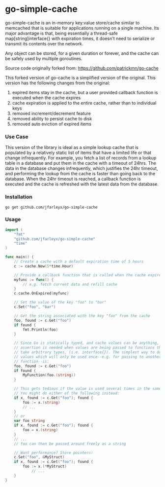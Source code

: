 # go-simple-cache

go-simple-cache is an in-memory key:value store/cache similar to memcached that is suitable for applications running on a single machine. Its major advantage is that, being essentially a thread-safe map[string]interface{} with expiration times, it doesn't need to serialize or transmit its contents over the network.

Any object can be stored, for a given duration or forever, and the cache can be safely used by multiple goroutines.

Source code originally forked from: 
https://github.com/patrickmn/go-cache

This forked version of go-cache is a simplified version of the original. This version 
has the following changes from the original:

1. expired items stay in the cache, but a user provided callback function is executed when the cache expires
2. cache expiration is applied to the entire cache, rather than to individual keys
3. removed increment/decrement feature
4. removed ability to persist cache to disk
5. removed auto eviction of expired items

### Use Case

This version of the library is ideal as a simple lookup cache that is populated by a relatively static list 
of items that have a limited life or that change infrequently. For example, you fetch a list of records from 
a lookup table in a database and put them in the cache with a timeout of 24hrs. The data in the database changes 
infrequently, which justifies the 24hr timeout, and performing the lookup from the cache is faster than going 
back to the database. When the 24hr timeout is reached, a callback function is executed and the cache is refreshed 
with the latest data from the database. 

### Installation

`go get github.com/jfarleyx/go-simple-cache`

### Usage

```go
import (
	"fmt"
	"github.com/jfarleyx/go-simple-cache"
	"time"
)

func main() {
	// Create a cache with a default expiration time of 5 hours
	c := cache.New(5*time.Hour)

	// Provide a callback function that is called when the cache expires
	myfunc := func() {
		// e.g. fetch current data and refill cache
	}
	c.cache.OnExpired(myfunc)

	// Set the value of the key "foo" to "bar"
	c.Set("foo", "bar")

	// Get the string associated with the key "foo" from the cache
	foo, found := c.Get("foo")
	if found {
		fmt.Println(foo)
	}

	// Since Go is statically typed, and cache values can be anything, type
	// assertion is needed when values are being passed to functions that don't
	// take arbitrary types, (i.e. interface{}). The simplest way to do this for
	// values which will only be used once--e.g. for passing to another
	// function--is:
	foo, found := c.Get("foo")
	if found {
		MyFunction(foo.(string))
	}

	// This gets tedious if the value is used several times in the same function.
	// You might do either of the following instead:
	if x, found := c.Get("foo"); found {
		foo := x.(string)
		// ...
	}
	// or
	var foo string
	if x, found := c.Get("foo"); found {
		foo = x.(string)
	}
	// ...
	// foo can then be passed around freely as a string

	// Want performance? Store pointers!
	c.Set("foo", &MyStruct)
	if x, found := c.Get("foo"); found {
		foo := x.(*MyStruct)
			// ...
	}
}
```
